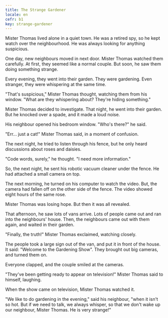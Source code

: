 ```yaml
---
title: The Strange Gardener
locale: en
cefr: b1
key: strange-gardener
---
```


Mister Thomas lived alone in a quiet town. He was a retired spy, so he kept watch over the neighbourhood. He was always looking for anything suspicious.

One day, new neighbours moved in next door. Mister Thomas watched them carefully. At first, they seemed like a normal couple. But soon, he saw them doing something strange.

Every evening, they went into their garden. They were gardening. Even stranger, they were whispering at the same time.

"That's suspicious," Mister Thomas thought, watching them from his window. "What are they whispering about? They're hiding something."

Mister Thomas decided to investigate. That night, he went into their garden. But he knocked over a spade, and it made a loud noise.

His neighbour opened his bedroom window. "Who's there?" he said.

"Err... just a cat!" Mister Thomas said, in a moment of confusion.

The next night, he tried to listen through his fence, but he only heard discussions about roses and daisies.

"Code words, surely," he thought. "I need more information."

So, the next night, he sent his robotic vacuum cleaner under the fence. He had attached a small camera on top.

The next morning, he turned on his computer to watch the video. But, the camera had fallen off on the other side of the fence. The video showed eight hours of the same rose.

Mister Thomas was losing hope. But then it was all revealed.

That afternoon, he saw lots of vans arrive. Lots of people came out and ran into the neighbours' house. Then, the neighbours came out with them again, and waited in their garden.

"Finally, the truth!" Mister Thomas exclaimed, watching closely.

The people took a large sign out of the van, and put it in front of the house. It said: "Welcome to the Gardening Show". They brought out big cameras, and turned them on.

Everyone clapped, and the couple smiled at the cameras.

"They've been getting ready to appear on television!" Mister Thomas said to himself, laughing.

When the show came on television, Mister Thomas watched it.

"We like to do gardening in the evening," said his neighbour, "when it isn't so hot. But if we need to talk, we always whisper, so that we don't wake up our neighbour, Mister Thomas. He is very strange!"